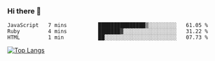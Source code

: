 ### Hi there 👋
<!--START_SECTION:waka-->
```text
JavaScript   7 mins          ███████████████▒░░░░░░░░░   61.05 % 
Ruby         4 mins          ███████▓░░░░░░░░░░░░░░░░░   31.22 % 
HTML         1 min           ██░░░░░░░░░░░░░░░░░░░░░░░   07.73 % 
```
<!--END_SECTION:waka-->
<!--
**jakepino/jakepino** is a ✨ _special_ ✨ repository because its `README.md` (this file) appears on your GitHub profile.

Here are some ideas to get you started:

- 🔭 I’m currently working on ...
- 🌱 I’m currently learning ...
- 👯 I’m looking to collaborate on ...
- 🤔 I’m looking for help with ...
- 💬 Ask me about ...
- 📫 How to reach me: ...
- 😄 Pronouns: ...
- ⚡ Fun fact: ...
-->
[![Top Langs](https://github-readme-stats.vercel.app/api/top-langs/?username=jakepino&layout=compact)](https://github.com/jakepino)
